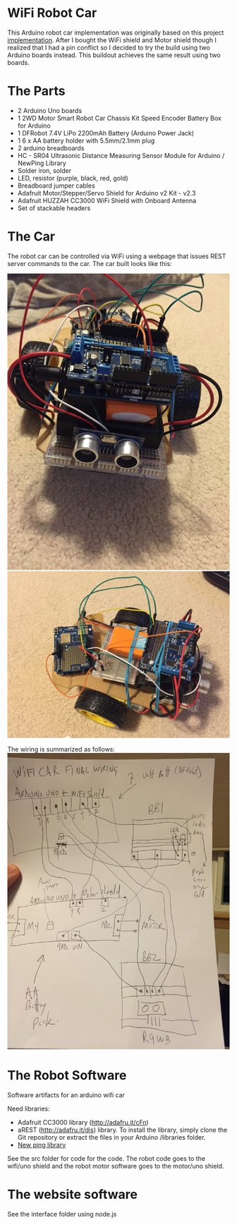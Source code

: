 # WiFi Robot Car

This Arduino robot car implementation was originally based on this project [implementation](https://github.com/spolyak/wifi-arduino-car/blob/master/wifi-controlled-mobile-robot.pdf). After I bought the WiFi shield and Motor shield though I realized that I had a pin conflict so I decided to try the build using two Arduino boards instead. This buildout achieves the same result using two boards.

# The Parts

* 2 Arduino Uno boards
* 1 2WD Motor Smart Robot Car Chassis Kit Speed Encoder Battery Box for Arduino
* 1 DFRobot 7.4V LiPo 2200mAh Battery (Arduino Power Jack)
* 1 6 x AA battery holder with 5.5mm/2.1mm plug
* 2 arduino breadboards
* HC - SR04 Ultrasonic Distance Measuring Sensor Module for Arduino / NewPing Library
* Solder iron, solder
* LED, resistor (purple, black, red, gold)
* Breadboard jumper cables
* Adafruit Motor/Stepper/Servo Shield for Arduino v2 Kit - v2.3
* Adafruit HUZZAH CC3000 WiFi Shield with Onboard Antenna
* Set of stackable headers

# The Car

The robot car can be controlled via WiFi using a webpage that issues REST server commands to the car. The car built looks like this:

![r1](https://raw.githubusercontent.com/spolyak/wifi-arduino-car/master/img/r1.JPG)
![r2](https://raw.githubusercontent.com/spolyak/wifi-arduino-car/master/img/r2.JPG)

The wiring is summarized as follows:
![r3](https://raw.githubusercontent.com/spolyak/wifi-arduino-car/master/img/r3.JPG)

# The Robot Software

Software artifacts for an arduino wifi car

Need libraries:
* Adafruit CC3000 library (http://adafru.it/cFn) 
* aREST (http://adafru.it/dis) library. To install the library, simply clone the Git repository or extract the files in your Arduino /libraries folder.
* [New ping library](https://bitbucket.org/teckel12/arduino-new-ping/wiki/Home#!newping-arduino-library-for-arduino)

See the src folder for code for the code. The robot code goes to the wifi/uno shield and the robot motor software goes to the motor/uno shield.

# The website software

See the interface folder using node.js

